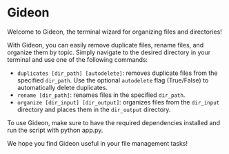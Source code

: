 # Gideon

Welcome to Gideon, the terminal wizard for organizing files and directories!

With Gideon, you can easily remove duplicate files, rename files, and organize them by topic. Simply navigate to the desired directory in your terminal and use one of the following commands:

- `duplicates [dir_path] [autodelete]`: removes duplicate files from the specified `dir_path`. Use the optional `autodelete` flag (True/False) to automatically delete duplicates.
- `rename [dir_path]`: renames files in the specified `dir_path`.
- `organize [dir_input] [dir_output]`: organizes files from the `dir_input` directory and places them in the `dir_output` directory.

To use Gideon, make sure to have the required dependencies installed and run the script with python app.py.

We hope you find Gideon useful in your file management tasks!
